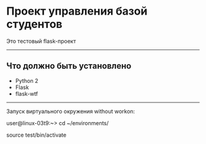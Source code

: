 Проект управления базой студентов
===================


Это тестовый flask-проект

----------


Что должно быть установлено
-------------

* Python 2
* Flask
* flask-wtf

 


-------------
Запуск виртуального окружения without workon:

user@linux-03t9:~> cd ~/environments/

source test/bin/activate
